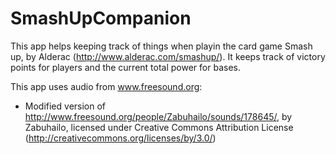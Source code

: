 # SmashUpCompanion
This app helps keeping track of things when playin the card game Smash up, by Alderac (http://www.alderac.com/smashup/). It keeps track of victory points for players and the current total power for bases.

This app uses audio from www.freesound.org:
 * Modified version of http://www.freesound.org/people/Zabuhailo/sounds/178645/, by Zabuhailo, licensed under Creative Commons Attribution License (http://creativecommons.org/licenses/by/3.0/)
